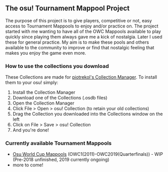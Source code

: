 ## The osu! Tournament Mappool Project

The purpose of this project is to give players, competitive or not, easy access to Tournament Mappools to enjoy and/or practice on. The project started with me wanting to have all of the OWC Mappools available to play quickly since playing them always gave me a kick of nostalgia. Later I used these for general practice. My aim is to make these pools and others available to the community to improve or find that nostalgic feeling that makes you enjoy the game even more.

### How to use the collections you download

These Collections are made for [piotrekol's Collection Manager](https://github.com/piotrekol/CollectionManager). To install them to your osu! simply:
1. Install the Collection Manager
2. Download one of the Collections (.osdb files)
3. Open the Collection Manager
4. Click File > Open > osu! Collection (to retain your old collections)
5. Drag the Collection you downloaded into the Collections window on the left
6. Click on File > Save > osu! Collection
7. And you're done!


### Currently available Tournament Mappools
- [Osu World Cup Mappools](https://aidan-kerr.github.io/osu-mappools/owc) (OWC1(2011)-OWC2019(Quarterfinals)) - WIP (Pre-2018 unfinished, 2019 currently ongoing)
- more to come!

